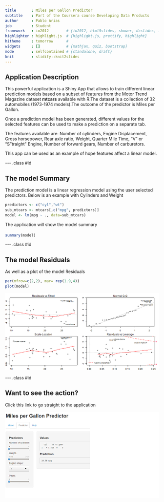 ```yaml
---
title       : Miles per Gallon Predictor
subtitle    : Part of the Coursera course Developing Data Products
author      : Pablo Arias
job         : Student
framework   : io2012        # {io2012, html5slides, shower, dzslides, ...}
highlighter : highlight.js  # {highlight.js, prettify, highlight}
hitheme     : tomorrow      # 
widgets     : []            # {mathjax, quiz, bootstrap}
mode        : selfcontained # {standalone, draft}
knit        : slidify::knit2slides
---
```


## Application Description

This powerful application is a Shiny App that allows to train different linear prediction models based on a subset of features from the Motor Trend Magazine dataset <b>mtcars</b> available with R.The dataset is a collection of 32 automobiles (1973-1974 models).The outcome of the predictor is Miles per Gallon. 

Once a prediction model has been generated, different values for the selected features can be used to make a prediction on a separate tab.

The features available are: Number of cylinders, Engine Displacement, Gross horsepower, Rear axle ratio, Weight, Quarter Mile Time, “V” or “S”traight" Engine, Number of forward gears, Number of carburetors.

This app can be used as an example of hope features affect a linear model.

--- .class #id 

## The model Summary

The prediction model is a linear regression model using the user selected predictors. Below is an example with Cylinders and Weight


```r
predictors <- c("cyl","wt")
sub_mtcars <- mtcars[,c("mpg", predictors)]
model <- lm(mpg ~ ., data=sub_mtcars)
```

The application will show the model summary
<sub>

```r
summary(model)
```

--- .class #id 

## The model Residuals
As well as a plot of the model Residuals


```r
par(mfrow=c(2,2), mar= rep(1.9,4))
plot(model)
```

![plot of chunk unnamed-chunk-4](assets/fig/unnamed-chunk-4-1.png) 

--- .class #id 

## Want to see the action?
Click this [link](https://pabloarias.shinyapps.io/DevelopingDataProducts/) to go straight to the application

![Application image](assets/fig/app.png)


